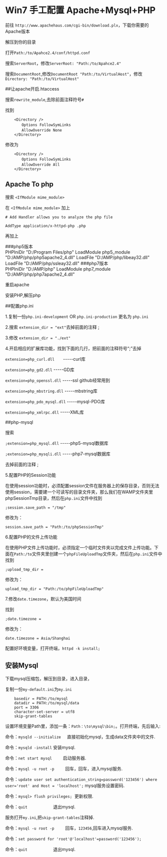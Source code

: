 # Win7 手工配置 Apache+Mysql+PHP

前往 `http://www.apachehaus.com/cgi-bin/download.plx`，下载你需要的Apache版本

解压到你的目录

打开`Path:/to/Apahce2.4/conf/httpd.conf`

搜索`ServerRoot`，修改`ServerRoot: "Path:/to/Apahce2.4"`

搜索`DocumentRoot`,修改`DocumentRoot "Path:/to/VirtualHost"`，修改`Directory: "Path:/to/VirtualHost"`


##让apache开启.htaccess

搜索`rewrite_module`,去除前面注释符号`#`

找到 

		<Directory /> 
		　　Options FollowSymLinks 
		　　AllowOverride None 
		</Directory>

修改为 

		<Directory /> 
		　　Options FollowSymLinks 
		　　AllowOverride All 
		</Directory> 
		

## Apache To php

搜索  `<IfModule mime_module>`

在  `<IfModule mime_module>` 加上

`# Add Handler allows you to analyze the php file`

`AddType application/x-httpd-php .php`

再加上

###php5版本		
		PHPIniDir "D:/Program Files/php"
		LoadModule php5_module "D:/AMP/php/php5apache2_4.dll"
		LoadFile "D:/AMP/php/libeay32.dll"
		LoadFile "D:/AMP/php/ssleay32.dll"
###php7版本	
		PHPIniDir "D:/AMP/php"
		LoadModule php7_module "D:/AMP/php/php7apache2_4.dll"

重启apache



安装PHP,解压php

##配置php.ini

1.复制一份`php.ini-development`  OR  `php.ini-production` 更名为 `php.ini`

2.搜索  `extension_dir = "ext"`去掉前面的注释 ; 

3.修改 `extension_dir = "./ext"`

4.开启相应的扩展库功能，找到下面的几行，把前面的注释符号“;”去掉

`extension=php_curl.dll`      		-----curl库

`extension=php_gd2.dll`        		-----GD库

`extension=php_openssl.dll`    		-----ssl  github经常用到

`extension=php_mbstring.dll`		-----mbstring库

`extension=php_pdo_mysql.dll`     	-----mysql-PDO库

`extension=php_xmlrpc.dll`     		-----XML库

##php-mysql

搜索

`;extension=php_mysql.dll`		-----php5-mysql数据库

`;extension=php_mysqli.dll`		-----php7-mysql数据库

去掉前面的注释  ;


5.配置PHP的Session功能

在使用session功能时，必须配置session文件在服务器上的保存目录，否则无法使用session，需要建一个可读写的目录文件夹，那么我们在WAMP文件夹里phpSessionTmp目录，然后在`php.ini`文件中找到

`;session.save_path = "/tmp"`

 修改为：
 
`session.save_path = "Path:/to/phpSessionTmp"`

6.配置PHP的文件上传功能

在使用PHP文件上传功能时，必须指定一个临时文件夹以完成文件上传功能。下面在`Path:/to`文件夹里创建一个`phpFileUploadTmp`文件夹，然后在`php.ini`文件中找到

`;upload_tmp_dir =`

修改为：

`upload_tmp_dir = "Path:/to/phpFileUploadTmp"`

7.修改`date.timezone`，默认为美国时间

找到

`;date.timezone =`

修改为：

`date.timezone = Asia/Shanghai`


		
配置好环境变量，打开终端，`httpd -k install;`

## 安装Mysql

下载mysql压缩包，解压到目录，进入目录，

复制一份`my-default.ini`为`my.ini`

		basedir = PATH:/to/mysql
		datadir = PATH:/to/mysql/data
		port = 3306
		character-set-server = utf8
		skip-grant-tables
		
设置环境变量Path里，添加一条：`Path：\to\mysql\bin;`。打开终端，先后输入:

命令：`mysqld --initialize`      直接初始化mysql，生成data文件夹中的文件.

命令：`mysqld -install`          安装mysql.

命令：`net start mysql`          启动服务器.

命令：`mysql -u root -p`         回车，回车，进入mysql服务.

命令：`update user set authentication_string=password('123456') where user='root' and Host = 'localhost';` mysql服务设置密码.

命令：`mysql> flush privileges;`  更新权限.

命令：`quit`                     退出mysql.

服务打开`my.ini`,把`skip-grant-tables`注释掉.

命令：`mysql -u root -p`         回车，`123456`,回车进入mysql服务.

命令：`set password for 'root'@'localhost'=password('123456');`

命令：`quit`                     退出mysql.

